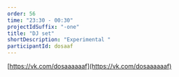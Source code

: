 ```yaml
---
order: 56
time: "23:30 - 00:30"
projectIdSuffix: "-one"
title: "DJ set"
shortDescription: "Experimental "
participantId: dosaaf
---
```


[https://vk.com/dosaaaaaaf](https://vk.com/dosaaaaaaf)
